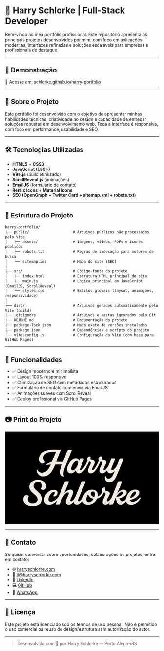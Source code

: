 # 💼 Harry Schlorke | Full-Stack Developer

Bem-vindo ao meu portfólio profissional. Este repositório apresenta os principais projetos desenvolvidos por mim, com foco em aplicações modernas, interfaces refinadas e soluções escaláveis para empresas e profissionais de destaque.

---

## 🚀 Demonstração

🔗 Acesse em: [schlorke.github.io/harry-portfolio](https://schlorke.github.io/harry-portfolio)

---

## 🧠 Sobre o Projeto

Este portfólio foi desenvolvido com o objetivo de apresentar minhas habilidades técnicas, criatividade no design e capacidade de entregar soluções robustas em desenvolvimento web. Toda a interface é responsiva, com foco em performance, usabilidade e SEO.

---

## 🛠️ Tecnologias Utilizadas

- **HTML5** + **CSS3**
- **JavaScript (ES6+)**
- **Vite.js** (build otimizado)
- **ScrollReveal.js** (animações)
- **EmailJS** (formulário de contato)
- **Remix Icons** + **Material Icons**
- **SEO (OpenGraph + Twitter Card + sitemap.xml + robots.txt)**

---

## 📁 Estrutura do Projeto

```
harry-portfolio/
├── public/                    # Arquivos públicos não processados pelo Vite
│   ├── assets/                # Imagens, vídeos, PDFs e ícones públicos
│   ├── robots.txt             # Regras de indexação para motores de busca
│   └── sitemap.xml            # Mapa do site (SEO)
│
├── src/                       # Código-fonte do projeto
│   ├── index.html             # Estrutura HTML principal do site
│   ├── main.js                # Lógica principal em JavaScript (EmailJS, ScrollReveal)
│   └── styles.css             # Estilos globais (layout, animações, responsividade)
│
├── dist/                      # Arquivos gerados automaticamente pelo Vite (build)
├── .gitignore                 # Arquivos e pastas ignorados pelo Git
├── README.md                  # Documentação do projeto
├── package-lock.json          # Mapa exato de versões instaladas
├── package.json               # Dependências e scripts do projeto
└── vite.config.js             # Configuração do Vite (com base para GitHub Pages)

```

---

## 🧩 Funcionalidades

- ✅ Design moderno e minimalista
- ✅ Layout 100% responsivo
- ✅ Otimização de SEO com metadados estruturados
- ✅ Formulário de contato com envio via EmailJS
- ✅ Animações suaves com ScrollReveal
- ✅ Deploy profissional via GitHub Pages

---

## 📷 Print do Projeto

![Preview do Portfólio](./public/assets/img/harry-meta.jpg)

---

## 🔗 Contato

Se quiser conversar sobre oportunidades, colaborações ou projetos, entre em contato:

- 🌐 [harryschlorke.com](https://harryschlorke.com)
- 📧 ti@harryschlorke.com
- 💼 [LinkedIn](https://www.linkedin.com/in/harry-schlorke/)
- 💻 [GitHub](https://github.com/Schlorke)
- 📲 [WhatsApp](https://wa.me/5551998158015)

---

## 📝 Licença

Este projeto está licenciado sob os termos de uso pessoal. Não é permitido o uso comercial ou reuso do design/estrutura sem autorização do autor.

---

> Desenvolvido com 💙 por Harry Schlorke — Porto Alegre/RS
